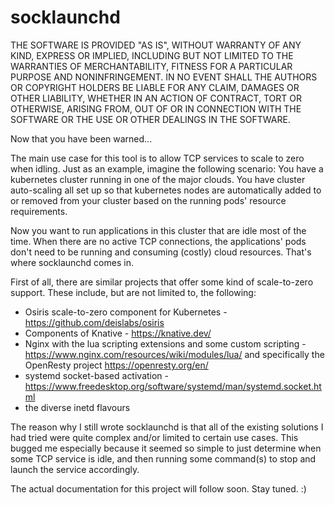 # socklaunchd

THE SOFTWARE IS PROVIDED "AS IS", WITHOUT WARRANTY OF ANY KIND, EXPRESS OR
IMPLIED, INCLUDING BUT NOT LIMITED TO THE WARRANTIES OF MERCHANTABILITY,
FITNESS FOR A PARTICULAR PURPOSE AND NONINFRINGEMENT. IN NO EVENT SHALL THE
AUTHORS OR COPYRIGHT HOLDERS BE LIABLE FOR ANY CLAIM, DAMAGES OR OTHER
LIABILITY, WHETHER IN AN ACTION OF CONTRACT, TORT OR OTHERWISE, ARISING FROM,
OUT OF OR IN CONNECTION WITH THE SOFTWARE OR THE USE OR OTHER DEALINGS IN THE
SOFTWARE.

Now that you have been warned...

The main use case for this tool is to allow TCP services to scale to zero when idling. Just as an example, imagine the
following scenario: You have a kubernetes cluster running in one of the major clouds. You have cluster auto-scaling all
set up so that kubernetes nodes are automatically added to or removed from your cluster based on the running pods'
resource requirements.

Now you want to run applications in this cluster that are idle most of the time. When there are no active TCP connections,
the applications' pods don't need to be running and consuming (costly) cloud resources. That's where socklaunchd comes in.

First of all, there are similar projects that offer some kind of scale-to-zero support. These include, but are not limited
to, the following:
* Osiris scale-to-zero component for Kubernetes - https://github.com/deislabs/osiris
* Components of Knative - https://knative.dev/
* Nginx with the lua scripting extensions and some custom scripting - https://www.nginx.com/resources/wiki/modules/lua/
and specifically the OpenResty project https://openresty.org/en/
* systemd socket-based activation - https://www.freedesktop.org/software/systemd/man/systemd.socket.html
* the diverse inetd flavours

The reason why I still wrote socklaunchd is that all of the existing solutions I had tried were quite complex and/or
limited to certain use cases. This bugged me especially because it seemed so simple to just determine when some TCP
service is idle, and then running some command(s) to stop and launch the service accordingly.

The actual documentation for this project will follow soon. Stay tuned. :)
